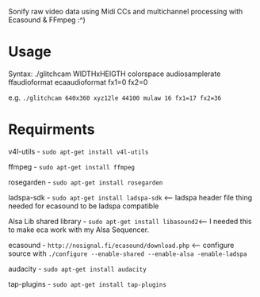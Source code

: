 Sonify raw video data using Midi CCs and multichannel processing with Ecasound & FFmpeg :^)

# Usage
Syntax: ./glitchcam WIDTHxHEIGTH colorspace audiosamplerate ffaudioformat ecaaudioformat fx1=0 fx2=0

e.g. `./glitchcam 640x360 xyz12le 44100 mulaw 16 fx1=17 fx2=36`

# Requirments

v4l-utils - `sudo apt-get install v4l-utils`

ffmpeg - `sudo apt-get install ffmpeg`

rosegarden - `sudo apt-get install rosegarden`

ladspa-sdk - `sudo apt-get install ladspa-sdk` <-- ladspa header file thing needed for ecasound to be ladspa compatible

Alsa Lib shared library - `sudo apt-get install libasound2`<-- I needed this to make eca work with my Alsa Sequencer.

ecasound - `http://nosignal.fi/ecasound/download.php` <-- configure source with `./configure --enable-shared --enable-alsa -enable-ladspa`

audacity - `sudo apt-get install audacity`

tap-plugins - `sudo apt-get install tap-plugins`
 
